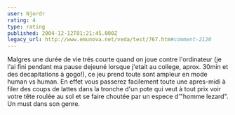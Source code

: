 ```yaml
---
user: Njordr
rating: 4
type: rating
published: 2004-12-12T01:21:45.000Z
legacy_url: http://www.emunova.net/veda/test/767.htm#comment-2120
---
```

Malgres une durée de vie trés courte quand on joue contre l'ordinateur (je l'ai fini pendant ma pause dejeuné lorsque j'etait au college, aprox. 30min et des decapitations à gogo!), ce jeu prend toute sont ampleur en mode human vs human. En effet vous passerez facilement toute une apres-midi à filer des coups de lattes dans la tronche d'un pote qui veut à tout prix voir votre tête roulée au sol et se faire choutée par un espece d'"homme lezard".
Un must dans son genre.